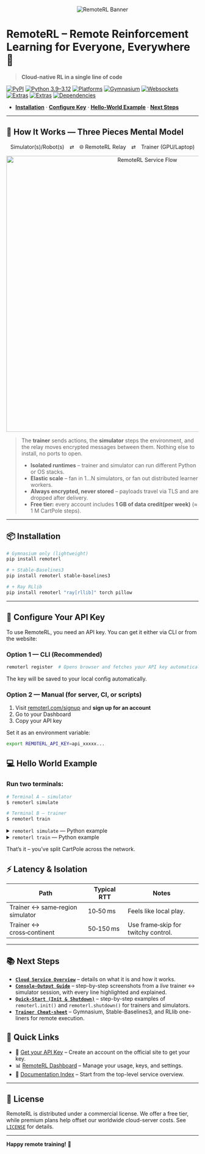 <p align="center">
  <img src="https://github.com/user-attachments/assets/973a48c3-829c-4b4c-9479-48341ba518a4" alt="RemoteRL Banner" style="max-width:100%; height:auto;"/>
</p>

# RemoteRL – Remote Reinforcement Learning for Everyone, Everywhere 🚀
> **Cloud-native RL in a single line of code**

[![PyPI](https://img.shields.io/pypi/v/remoterl)](https://pypi.org/project/remoterl/)
[![Python 3.9–3.12](https://img.shields.io/static/v1?label=python&message=3.9–3.12&logo=python&color=blue)](#)
[![Platforms](https://img.shields.io/badge/platforms-Linux%20%7C%20Windows%20%7C%20MacOS-blue)](#)
[![Gymnasium](https://img.shields.io/static/v1?label=gymnasium&message=%20&color=blue&logo=pypi)](https://pypi.org/project/gymnasium/)
[![Websockets](https://img.shields.io/static/v1?label=websockets&message=%20&color=blue&logo=pypi)](https://pypi.org/project/websockets/)
[![Extras](https://img.shields.io/static/v1?label=extras&message=ray[rllib])](#)
[![Extras](https://img.shields.io/static/v1?label=extras&message=stable-baselines3)](#)
[![Dependencies](https://img.shields.io/librariesio/release/pypi/remoterl)](https://pypi.org/project/remoterl/)

* **[Installation](#-installation)** · **[Configure Key](#-configure-your-api-key)** · **[Hello‑World Example](#-hello-world-example)** · **[Next Steps](#-next-steps)**

---

## 🧩 How It Works — Three Pieces Mental Model


<div align="center">

Simulator(s)/Robot(s)&emsp;⇄&emsp;🌐 RemoteRL Relay&emsp;⇄&emsp;Trainer (GPU/Laptop)

</div>


<p align="center">
  <img width="723" alt="RemoteRL Service Flow" src="https://github.com/user-attachments/assets/c792c0f1-4461-4b13-ade4-0b344eb9ff69" />
</p>

> The **trainer** sends actions, the **simulator** steps the environment, and the relay moves encrypted messages between them. Nothing else to install, no ports to open.
>
> * **Isolated runtimes** – trainer and simulator can run different Python or OS stacks.
> * **Elastic scale** – fan in 1…N simulators, or fan out distributed learner workers.
> * **Always encrypted, never stored** – payloads travel via TLS and are dropped after delivery.
> * **Free tier:** every account includes **1 GB of data credit(per week)** (≈ 1 M CartPole steps).


---


## 📦 Installation

```bash
# Gymnasium only (lightweight)
pip install remoterl

# + Stable‑Baselines3
pip install remoterl stable-baselines3

# + Ray RLlib
pip install remoterl "ray[rllib]" torch pillow
```

---

## 🔐 Configure Your API Key

To use RemoteRL, you need an API key.
You can get it either via CLI or from the website:

### Option 1 — CLI (Recommended)

```bash
remoterl register  # Opens browser and fetches your API key automatically
```
The key will be saved to your local config automatically.

### Option 2 — Manual (for server, CI, or scripts)
1. Visit [remoterl.com/signup](https://remoterl.com/signup) and **sign up for an account**
2. Go to your Dashboard
3. Copy your API key

Set it as an environment variable:
```bash
export REMOTERL_API_KEY=api_xxxxx...
```


## 💻 Hello World Example

### Run **two terminals**:

```bash
# Terminal A – simulator
$ remoterl simulate

# Terminal B – trainer
$ remoterl train 
```
  
<details>

<summary><code>remoterl simulate</code> — Python example</summary>

```python
import remoterl

# 1. Decide at runtime whether this process is the trainer or the simulator
remoterl.init(role="simulator")  # blocks
remoterl.shutdown()  # optional
```
</details>

<details>
<summary><code>remoterl train</code> — Python example</summary>

```python
import gymnasium as gym
import remoterl

remoterl.init(role="trainer")        # one call switches to remote mode

env = gym.make("CartPole-v1")        # actually runs on the simulator
obs, _ = env.reset()
for _ in range(1_000):
    action = env.action_space.sample()
    obs, reward, terminated, truncated, info = env.step(action)
    if terminated or truncated:
        obs, _ = env.reset()
```
</details>

That’s it – you’ve split CartPole across the network.


## ⚡ Latency & Isolation

| Path                            | Typical RTT | Notes                               |
| ------------------------------- | ----------- | ----------------------------------- |
| Trainer ↔ same‑region simulator | 10‑50 ms    | Feels like local play.              |
| Trainer ↔ cross‑continent       | 50‑150 ms   | Use frame‑skip for twitchy control. |

---

## 📚 Next Steps


* **[`Cloud Service Overview`](<./docs/Overview/overview-cloud-service.md>)** – details on what it is and how it works.  
* **[`Console-Output Guide`](<./docs/SDK (Python)/sdk-console-output-guide.md>)** –  step-by-step screenshots from a *live* trainer ↔ simulator session, with every line highlighted and explained.  
* **[`Quick-Start (Init & Shutdown)`](<./docs/SDK (Python)/sdk-quick-start-init-shutdown.md>)** – step-by-step examples of `remoterl.init()` and `remoterl.shutdown()` for trainers and simulators.  
* **[`Trainer Cheat-sheet`](<./docs/SDK (Python)/sdk-trainer-remote-call-cheat-sheet.md>)** – Gymnasium, Stable-Baselines3, and RLlib one-liners for remote execution.  

## 📎 Quick Links

- 🔑 [Get your API Key](https://remoterl.com) – Create an account on the official site to get your key.
- 📊 [RemoteRL Dashboard](https://remoterl.com/user/dashboard) – Manage your usage, keys, and settings.
- 📘 [Documentation Index](./docs/Overview/overview-cloud-service.md) – Start from the top-level service overview.

---
 
## 📄 License 

RemoteRL is distributed under a commercial license.
We offer a free tier, while premium plans help offset our worldwide cloud-server costs. See [`LICENSE`](./LICENSE.txt) for details.

---


**Happy remote training!** 🎯
